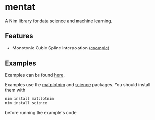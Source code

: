 # mentat

A Nim library for data science and machine learning.

## Features

* Monotonic Cubic Spline interpolation ([example](examples/README.md#splines))

## Examples

Examples can be found [here](examples/README.md).

Examples use the [matplotnim](https://github.com/ruivieira/matplotnim) and [science](https://github.com/ruivieira/nim-science) packages. You should install them with

```sh
nim install matplotnim
nim install science
```

before running the example's code.